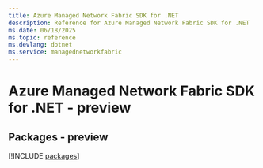 ```yaml
---
title: Azure Managed Network Fabric SDK for .NET
description: Reference for Azure Managed Network Fabric SDK for .NET
ms.date: 06/18/2025
ms.topic: reference
ms.devlang: dotnet
ms.service: managednetworkfabric
---
```

# Azure Managed Network Fabric SDK for .NET - preview
## Packages - preview
[!INCLUDE [packages](managed-network-fabric-index.md)]